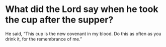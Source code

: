 # What did the Lord say when he took the cup after the supper?

He said, “This cup is the new covenant in my blood. Do this as often as you drink it, for the remembrance of me.”
